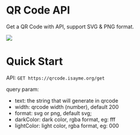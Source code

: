 # QR Code API

Get a QR Code with API, support SVG & PNG format.

![](https://qrcode.isayme.org/get?text=https%3A%2F%2Fgithub.com%2Fisayme%2f/node-qrcode)

# Quick Start

API: `GET https://qrcode.isayme.org/get`

query param:

- text: the string that will generate in qrcode
- width: qrcode width (number), default 200
- format: svg or png, default svg;
- darkColor: dark color, rgba format, eg: fff
- lightColor: light color, rgba format, eg: 000
